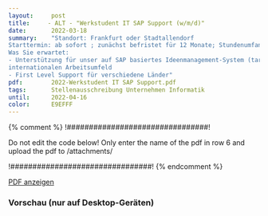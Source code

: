 ```yaml
---
layout:     post
title:     - ALT - "Werkstudent IT SAP Support (w/m/d)"
date:       2022-03-18
summary:    "Standort: Frankfurt oder Stadtallendorf
Starttermin: ab sofort ; zunächst befristet für 12 Monate; Stundenumfang: ca. 20 Stunden pro Woche
Was Sie erwartet:
- Unterstützung für unser auf SAP basiertes Ideenmanagement-System (target idea Management) in einem
internationalen Arbeitsumfeld
- First Level Support für verschiedene Länder"
pdf:        2022-Werkstudent IT SAP Support.pdf
tags:       Stellenausschreibung Unternehmen Informatik
until:		2022-04-16
color:      E9EFFF
---
```


{% comment %}
!################################!

Do not edit the code below! Only enter the name of the pdf in row 6 and upload the pdf to /attachments/

!################################!
{% endcomment %}

<a class="btn btn-primary" href="{{ site.url }}/attachments/{{page.pdf}}">PDF anzeigen</a>

<h3>Vorschau (nur auf Desktop-Geräten)</h3>
<div class="d-none d-sm-block">
    <object data="{{ site.url }}/attachments/{{page.pdf}}" width="100%" height="1010" type='application/pdf'>
    </object>
</div>
